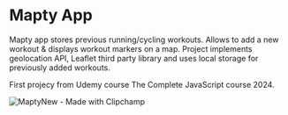 # Mapty App

Mapty app stores previous running/cycling workouts. Allows to add a new workout & displays workout markers on a map.
Project implements geolocation API, Leaflet third party library and uses local storage for previously added workouts.

First projecy from Udemy course The Complete JavaScript course 2024.

![MaptyNew - Made with Clipchamp](https://github.com/RLazd/mapty-app/assets/110335414/23573037-9156-44c1-815b-908c75c3e245)
